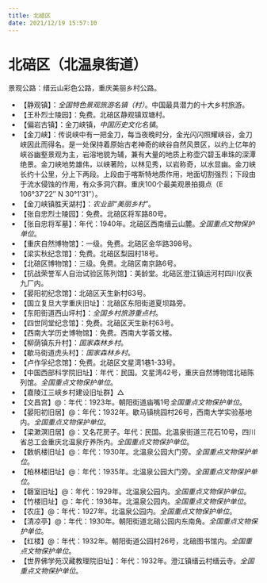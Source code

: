 ```yaml
---
title: 北碚区
date: 2021/12/19 15:57:10
---
```


# 北碚区（北温泉街道）
景观公路：缙云山彩色公路，重庆美丽乡村公路。

* 【静观镇】：*全国特色景观旅游名镇（村）*。中国最具潜力的十大乡村旅游。
* 【王朴烈士陵园】：免费。北碚区静观镇双塘村。
* 【偏岩古镇】：金刀峡镇，*中国历史文化名镇*。
* 【金刀峡】：传说峡中有一把金刀，每当夜晚时分，金光闪闪照耀峡谷，金刀峡因此而得名。是一处保持着原始古老神奇的峡谷自然风景区，以约上亿年的峡谷幽壑景观为主，岩溶地貌为辅，兼有大量的地质上称壶穴碧玉串珠的深潭绝景。金刀峡地势雄伟，以峡著险，以林见秀，以岩称奇，以水显幽。金刀峡长约十公里，分上下两段。上段由于喀斯特地质作用，地面切割强烈；下段由于流水侵蚀的作用，有众多洞穴群。重庆100个最美观景拍摄点（E 106°37′22″ N 30°1′31″）。
* 【金刀峡镇胜天湖村】：*农业部“美丽乡村”*。
* 【张自忠烈士陵园】：免费。北碚区将军路80号。
* 【张自忠将军墓】：年代：1940年。北碚区西南缙云山麓。*全国重点文物保护单位*。
* 【重庆自然博物馆】：一级。免费。北碚区金华路398号。
* 【梁实秋纪念馆】：免费。北碚区梨园村18号。
* 【北碚区博物馆】：三级。免费。北碚区南京路6号。
* 【抗战荣誉军人自治试验区陈列馆】：美龄堂。北碚区澄江镇运河村四川仪表九厂内。
* 【晏阳初纪念馆】：北碚区天生新村63号。
* 【国立复旦大学重庆旧址】：北碚区东阳街道夏坝路旁。
* 【东阳街道西山坪村】：*全国乡村旅游重点村*。
* 【四世同堂纪念馆】：免费。北碚区天生新村63号。
* 【西南大学历史博物馆】：免费。西南大学荟文楼。
* 【柳荫镇东升村】：*国家森林乡村*。
* 【歇马街道虎头村】：*国家森林乡村*。
* 【卢作孚纪念馆】：免费。北碚区文星湾1巷1-33号。
* 【中国西部科学院旧址】：年代：民国。文星湾42号，重庆自然博物馆北碚陈列馆。*全国重点文物保护单位*。
* 【嘉陵江三峡乡村建设旧址群】△
* 【文昌宫】@：年代：1923年。朝阳街道庙嘴1号*全国重点文物保护单位*。
* 【晏阳初旧居】@：年代：1932年。歇马镇桃园村26号，西南大学实验基地内。*全国重点文物保护单位*。
* 【梁漱溟旧居】@：又名花房子。年代：民国。北温泉街道三花石10号，四川省总工会重庆北温泉疗养所内。*全国重点文物保护单位*。
* 【数帆楼旧址】@：年代：1930年。北温泉公园大门旁。*全国重点文物保护单位*。
* 【柏林楼旧址】@：年代：1935年。北温泉公园大门旁。*全国重点文物保护单位*。
* 【磬室旧址】@：年代：1929年。北温泉公园内。*全国重点文物保护单位*。
* 【竹楼旧址】@：年代：1936年。北温泉公园内。*全国重点文物保护单位*。
* 【农庄】@：年代：1927年。北温泉公园内。*全国重点文物保护单位*。
* 【清凉亭】@：年代：1930年。朝阳街道北碚公园内东南角。*全国重点文物保护单位*。
* 【红楼】@：年代：1932年。朝阳街道公园村26号，北碚图书馆内。*全国重点文物保护单位*。
* 【世界佛学苑汉藏教理院旧址】：年代：1932年。澄江镇缙云村缙云寺。*全国重点文物保护单位*。